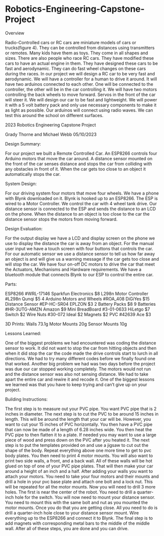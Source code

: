 # Robotics-Engineering-Capstone-Project

Overview

Radio-Controlled cars or RC cars are miniature models of cars or trucks(figure 4). They can be controlled from distances using transmitters or remotes. Many kids have them as toys. They come in all shapes and sizes. There are also people who race RC cars. They have modified these cars to have an actual engine in them. They have designed these cars to be fast and aerodynamic. They can do fast wheel changes on these cars during the races.
In our project we will design a RC car to be very fast and aerodynamic. We will have a controller for a human to drive it around. It will have two arduinos connected to each other. One will be connected to the controller, the other will be in the car controlling it. We will have two motors controlling the back wheels to move forward. Servos in the front of the car will steer it.
We will design our car to be fast and lightweight. We will power it with a 5 volt battery pack and only use necessary components to make it as light as possible. Our arduinos will connect using radio waves. We can test this around the school on different surfaces.


2023 Robotics Engineering Capstone Project



Grady Thorne and Michael Webb
05/10/2023


Design Summary:

For our project we built a Remote Controlled Car. An ESP8266 controls four Arduino motors that move the car around. A distance sensor mounted on the front of the car senses distance and stops the car from colliding with any obstacles in front of it. When the car gets too close to an object it automatically stops the car. 

System Design:

For our driving system four motors that move four wheels. We have a phone with Blynk downloaded on it. Blynk is hooked up to an ESP8266. The ESP is wired to a Motor Controller. We control the car with 4 wheel tank drive. Our distance sensor is connected to the ESP and sends the distance to an LCD on the phone. When the distance to an object is too close to the car the distance sensor stops the motors from moving forward.

Design Evaluation:

For the output display we have a LCD and display screen on the phone we use to display the distance the car is away from an object. For the manual user input we have a touch screen with four buttons that controls the car. For our automatic sensor we use a distance sensor to tell us how far away an object is and will give us a warning message if the car gets too close and will stop the car. We have four on-off DC motors to drive the car that meet the Actuators, Mechanisms and Hardware requirements. We have a bluetooth module that connects Blynk to our ESP to control the entire car. 



Parts:

ESP8266 #WRL-17146 Sparkfun Electronics $8
L298n Motor Controller #L298n Qunqi $5
4 Arduino Motors and Wheels #ROA_408 DiGiYes $15
Distance Sensor #EP-HC-SR04 EPLZON $3
2 Battery Packs $8
9 Batteries #HR-3UTG-AMZN Amazon $9
Mini BreadBoard #3-01-0633 HiLetgo $7
Switch $2
Wire Nuts #30-072 Ideal $2
Magnets $2
PVC #42639 Ace $3

3D Prints:
Walls 73.1g
Motor Mounts 20g
Sensor Mounts 10g

Lessons Learned:

One of the biggest problems we had encountered was coding the distance sensor to work. It did not want to stop the car from hitting objects and then when it did stop the car the code made the drive controls start to lurch in all directions. We had to try many different codes before we finally found one that worked. Another big problem we had was two days before the project was due our car stopped working completely. The motors would not run and the distance sensor was also not sensing distance. We had to take apart the entire car and rewire it and recode it. One of the biggest lessons we learned was that you have to keep trying and can’t give up on your project.

Building Instructions:

The first step is to measure out your PVC pipe. You want PVC pipe that is 2 inches in diameter.  The next step is to cut the PVC to be around 15 inches in length. This will be around the length that your car will be. However, you want to cut your 15 inches of PVC horizontally. You then have a PVC pipe that can now be made of a length of 6.28 inches wide. You then heat the PVC pipe to then flatten it to a plate. If needed you may want to use a large piece of wood and press down on the PVC after you heated it. The next step is to put the templates provided on and use a jigsaw to cut out the shape of the body. Repeat everything above one more time to get to pvc body plates. You then need to print 4 motor mounts. You will also want to print two side walls, a front, and a back wall. All of these walls will be hot glued on top of one of your PVC pipe plates. That will then make your car around a height of an inch and a half. After adding your walls you want to attach your motors. You need to take your four motors and their mounts and drill a hole in your pvc base plate and attach one bolt and a lock nut. This will be repeated for all the motor mounts. Now you will need to drill 3 more holes. The first is near the center of the robot. You need to drill a quarter-inch hole for the switch. You will now need to mount your distance sensor. You need to mount this with the same bolt and nut as you mounted the motor mounts. Once you do that you are getting close. All you need to do is drill a quarter-inch hole close to your distance sensor mount. Wire everything up to the ESP8266 and connect it to Blynk. The final step is to add magnets with corresponding metal bars to the middle of the middle wall. After all of these steps, you are done and you can drive. 
